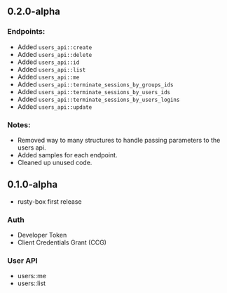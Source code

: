 ## 0.2.0-alpha
### Endpoints:
- Added `users_api::create`
- Added `users_api::delete`
- Added `users_api::id`
- Added `users_api::list`
- Added `users_api::me`
- Added `users_api::terminate_sessions_by_groups_ids`
- Added `users_api::terminate_sessions_by_users_ids`
- Added `users_api::terminate_sessions_by_users_logins`
- Added `users_api::update`
### Notes:
- Removed way to many structures to handle passing parameters to the users api.
- Added samples for each endpoint.
- Cleaned up unused code.


## 0.1.0-alpha

- rusty-box first release

### Auth
- Developer Token
- Client Credentials Grant (CCG)

### User API
- users::me
- users::list